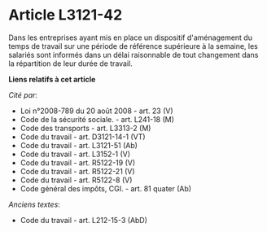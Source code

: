 # Article L3121-42

Dans les entreprises ayant mis en place un dispositif d'aménagement du temps de travail sur une période de référence
supérieure à la semaine, les salariés sont informés dans un délai raisonnable de tout changement dans la répartition de leur
durée de travail.

**Liens relatifs à cet article**

_Cité par_:

  - Loi n°2008-789 du 20 août 2008 - art. 23 (V)
  - Code de la sécurité sociale. - art. L241-18 (M)
  - Code des transports - art. L3313-2 (M)
  - Code du travail - art. D3121-14-1 (VT)
  - Code du travail - art. L3121-51 (Ab)
  - Code du travail - art. L3152-1 (V)
  - Code du travail - art. R5122-19 (V)
  - Code du travail - art. R5122-21 (V)
  - Code du travail - art. R5122-8 (V)
  - Code général des impôts, CGI. - art. 81 quater (Ab)

_Anciens textes_:

  - Code du travail - art. L212-15-3 (AbD)
